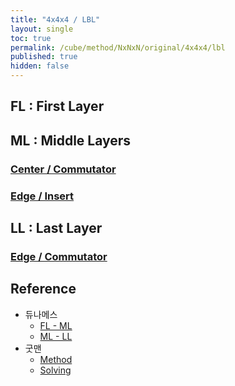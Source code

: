 ```yaml
---
title: "4x4x4 / LBL"
layout: single
toc: true
permalink: /cube/method/NxNxN/original/4x4x4/lbl
published: true
hidden: false
---
```


<head>
  <base target="_blank">
  <style>
    img {
      max-width: 250px;
    }
  </style>
</head>



## FL : First Layer


## ML : Middle Layers

### [Center / Commutator](/cube/method/NxNxN/original/4x4x4/center/commutator)

### [Edge / Insert](/cube/method/NxNxN/original/4x4x4/edge/insert)




## LL : Last Layer

### [Edge / Commutator](/cube/method/NxNxN/original/4x4x4/edge/commutator)



## Reference

- 듀나메스
  - [FL - ML](https://youtu.be/_Hbf2TpsoUI)
  - [ML - LL](https://youtu.be/MtVIzF3Umyo)
- 굿맨
  - [Method](https://youtu.be/D_UYYz_OwOM)
  - [Solving](https://youtu.be/iRoivG7Te40)

